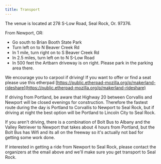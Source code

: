 ```yaml
---
title: Transport
---
```


The venue is located at 278 S-Low Road, Seal Rock, Or. 97376.

From Newport, OR:

- Go south to Brian Booth State Park
- Turn left on to N Beaver Creek Rd
- In 1 mile, turn right on to S Beaver Creek Rd
- In 2.5 miles, turn left on to N S-Low Road
- In 500 feet the Artbarn driveway is on right. Please park in the parking area there.

We encourage you to carpool if driving! If you want to offer or find a seat please use this etherpad [https://public.etherpad-mozilla.org/p/makerland-rideshare](https://public.etherpad-mozilla.org/p/makerland-rideshare)

If driving from Portland, be aware that Highway 20 between Corvallis and Newport will be closed evenings for construction. Therefore the fastest route during the day is Portland to Corvallis to Newport to Seal Rock, but if driving at night the best option will be Portland to Lincoln City to Seal Rock.

If you aren't driving, there is a combination of Bolt Bus to Albany and the Valley Retriever to Newport that takes about 4 hours from Portland, but the Bolt Bus has Wifi and its all on the freeway so it's actually not bad for getting some work done.

If interested in getting a ride from Newport to Seal Rock, please contact the organizers at the email above and we'll make sure you get transport to Seal Rock.